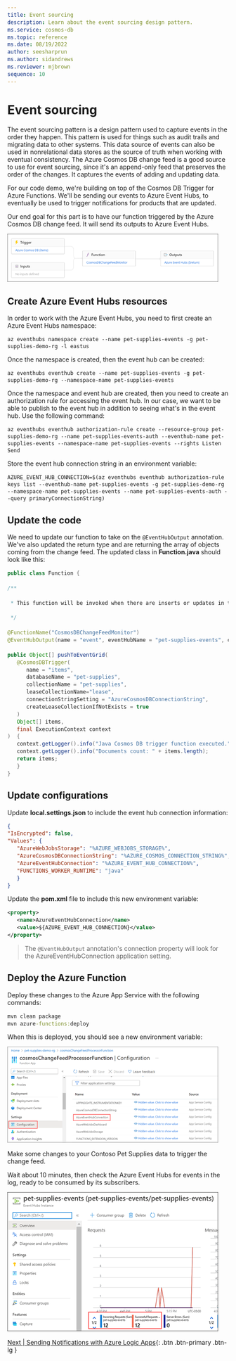 ```yaml
---
title: Event sourcing
description: Learn about the event sourcing design pattern. 
ms.service: cosmos-db
ms.topic: reference
ms.date: 08/19/2022
author: seesharprun
ms.author: sidandrews
ms.reviewer: mjbrown
sequence: 10
---
```


# Event sourcing

The event sourcing pattern is a design pattern used to capture events in the order they happen. This pattern is used for things such as audit trails and migrating data to other systems. This data source of events can also be used in nonrelational data stores as the source of truth when working with eventual consistency. The Azure Cosmos DB change feed is a good source to use for event sourcing, since it's an append-only feed that preserves the order of the changes. It captures the events of adding and updating data.

For our code demo, we're building on top of the Cosmos DB Trigger for Azure Functions. We'll be sending our events to Azure Event Hubs, to eventually be used to trigger notifications for products that are updated.

Our end goal for this part is to have our function triggered by the Azure Cosmos DB change feed. It will send its outputs to Azure Event Hubs.

![Diagram showing the Azure Cosmos DB trigger.](media/event-sourcing/cosmos-db-trigger.png)

## Create Azure Event Hubs resources

In order to work with the Azure Event Hubs, you need to first create an Azure Event Hubs namespace:

```azurecli
az eventhubs namespace create --name pet-supplies-events -g pet-supplies-demo-rg -l eastus
```

Once the namespace is created, then the event hub can be created:

```azurecli
az eventhubs eventhub create --name pet-supplies-events -g pet-supplies-demo-rg --namespace-name pet-supplies-events
```

Once the namespace and event hub are created, then you need to create an authorization rule for accessing the event hub. In our case, we want to be able to publish to the event hub in addition to seeing what's in the event hub. Use the following command:

```azurecli
az eventhubs eventhub authorization-rule create --resource-group pet-supplies-demo-rg --name pet-supplies-events-auth --eventhub-name pet-supplies-events --namespace-name pet-supplies-events --rights Listen Send
```

Store the event hub connection string in an environment variable:

```azurecli
AZURE_EVENT_HUB_CONNECTION=$(az eventhubs eventhub authorization-rule keys list --eventhub-name pet-supplies-events -g pet-supplies-demo-rg --namespace-name pet-supplies-events --name pet-supplies-events-auth --query primaryConnectionString)
```

## Update the code

We need to update our function to take on the `@EventHubOutput` annotation. We've also updated the return type and are returning the array of objects coming from the change feed. The updated class in **Function.java** should look like this:

```java
public class Function {

/**

 * This function will be invoked when there are inserts or updates in the specified database and collection.

 */

@FunctionName("CosmosDBChangeFeedMonitor")
@EventHubOutput(name = "event", eventHubName = "pet-supplies-events", connection = "AzureEventHubConnection")

public Object[] pushToEventGrid(
   @CosmosDBTrigger(
      name = "items",
      databaseName = "pet-supplies",
      collectionName = "pet-supplies",
      leaseCollectionName="lease",
      connectionStringSetting = "AzureCosmosDBConnectionString",
      createLeaseCollectionIfNotExists = true
   )
   Object[] items,
   final ExecutionContext context
)  {
   context.getLogger().info("Java Cosmos DB trigger function executed.");
   context.getLogger().info("Documents count: " + items.length);
   return items;
   }
}
```

## Update configurations

Update **local.settings.json** to include the event hub connection information:

```json
{
"IsEncrypted": false,
"Values": {
   "AzureWebJobsStorage": "%AZURE_WEBJOBS_STORAGE%",
   "AzureCosmosDBConnectionString": "%AZURE_COSMOS_CONNECTION_STRING%",
   "AzureEventHubConnection": "%AZURE_EVENT_HUB_CONNECTION%",
   "FUNCTIONS_WORKER_RUNTIME": "java"
   }
}
```

Update the **pom.xml** file to include this new environment variable:

```xml
<property>
   <name>AzureEventHubConnection</name>
   <value>${AZURE_EVENT_HUB_CONNECTION}</value>
</property>
```

> The `@EventHubOutput` annotation's connection property will look for the AzureEventHubConnection application setting.

## Deploy the Azure Function

Deploy these changes to the Azure App Service with the following commands:

```cmd
mvn clean package
mvn azure-functions:deploy
```

When this is deployed, you should see a new environment variable:

![Screenshot showing the Function App Configuration page.](media/event-sourcing/function-app-configuration.png)

Make some changes to your Contoso Pet Supplies data to trigger the change feed.

Wait about 10 minutes, then check the Azure Event Hubs for events in the log, ready to be consumed by its subscribers.

![Screenshot showing the Event Hubs Instance Overview page.](media/event-sourcing/event-hubs-instance-overview.png)

[Next &#124; Sending Notifications with Azure Logic Apps](send-notifications-with-azure-logic-apps.md){: .btn .btn-primary .btn-lg }
